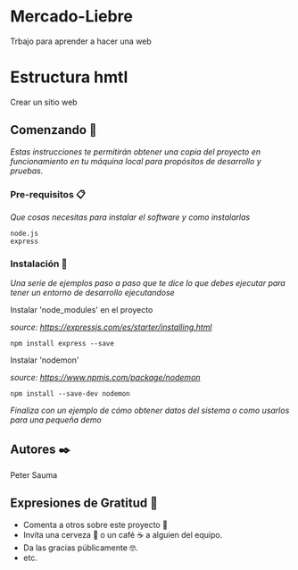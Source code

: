 # Mercado-Liebre
Trbajo para aprender a hacer una web

# Estructura hmtl

Crear un sitio web

## Comenzando 🚀

_Estas instrucciones te permitirán obtener una copia del proyecto en funcionamiento en tu máquina local para propósitos de desarrollo y pruebas._


### Pre-requisitos 📋

_Que cosas necesitas para instalar el software y como instalarlas_

```
node.js
express
```

### Instalación 🔧

_Una serie de ejemplos paso a paso que te dice lo que debes ejecutar para tener un entorno de desarrollo ejecutandose_

Instalar 'node_modules' en el proyecto

_source: https://expressjs.com/es/starter/installing.html_

```
npm install express --save
```

Instalar 'nodemon'

_source: https://www.npmjs.com/package/nodemon_

```
npm install --save-dev nodemon
```

_Finaliza con un ejemplo de cómo obtener datos del sistema o como usarlos para una pequeña demo_


## Autores ✒️

Peter Sauma

## Expresiones de Gratitud 🎁

* Comenta a otros sobre este proyecto 📢
* Invita una cerveza 🍺 o un café ☕ a alguien del equipo. 
* Da las gracias públicamente 🤓.
* etc.
